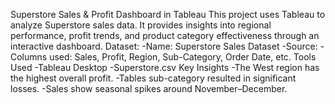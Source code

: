 Superstore Sales & Profit Dashboard in Tableau
This project uses Tableau to analyze Superstore sales data. It provides insights into regional performance, profit trends, and product category effectiveness through an interactive dashboard.
Dataset:
-Name: Superstore Sales Dataset
-Source: 
-Columns used: Sales, Profit, Region, Sub-Category, Order Date, etc.
Tools Used
-Tableau Desktop
-Superstore.csv
 Key Insights
-The West region has the highest overall profit.
-Tables sub-category resulted in significant losses.
-Sales show seasonal spikes around November–December.
